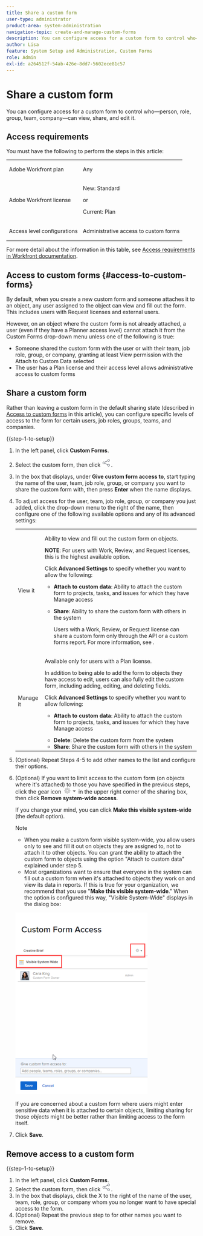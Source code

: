 ```yaml
---
title: Share a custom form
user-type: administrator
product-area: system-administration
navigation-topic: create-and-manage-custom-forms
description: You can configure access for a custom form to control who—person, role, group, team, company—can view, share, and edit it.
author: Lisa
feature: System Setup and Administration, Custom Forms
role: Admin
exl-id: a264512f-54ab-426e-8dd7-5602ece81c57
---
```

# Share a custom form

You can configure access for a custom form to control who—person, role, group, team, company—can view, share, and edit it.

## Access requirements

You must have the following to perform the steps in this article:

<table style="table-layout:auto"> 
 <col> 
 <col> 
 <tbody> 
  <tr data-mc-conditions=""> 
   <td role="rowheader"> <p>Adobe Workfront plan</p> </td> 
   <td>Any</td> 
  </tr> 
  <tr> 
   <td role="rowheader">Adobe Workfront license</td> 
   <td>
   <p>New: Standard</p>
   <p>or</p>
   <p>Current: Plan</p></td>
  </tr> 
  <tr data-mc-conditions=""> 
   <td role="rowheader">Access level configurations</td> 
   <td> <p>Administrative access to custom forms</p> </td> 
  </tr> 
 </tbody> 
</table>

For more detail about the information in this table, see [Access requirements in Workfront documentation](/help/quicksilver/administration-and-setup/add-users/access-levels-and-object-permissions/access-level-requirements-in-documentation.md).

## Access to custom forms {#access-to-custom-forms}

By default, when you create a new custom form and someone attaches it to an object, any user assigned to the object can view and fill out the form. This includes users with Request licenses and external users.

However, on an object where the custom form is not already attached, a user (even if they have a Planner access level) cannot attach it from the Custom Forms drop-down menu unless one of the following is true:

* Someone shared the custom form with the user or with their team, job role, group, or company, granting at least View permission with the Attach to Custom Data selected
* The user has a Plan license and their access level allows administrative access to custom forms

## Share a custom form

Rather than leaving a custom form in the default sharing state (described in [Access to custom forms](#access-to-custom-forms) in this article), you can configure specific levels of access to the form for certain users, job roles, groups, teams, and companies.

{{step-1-to-setup}}

1. In the left panel, click **Custom Forms**.
1. Select the custom form, then click ![Share icon](assets/share-icon.png).
1. In the box that displays, under **Give custom form access to**, start typing the name of the user, team, job role, group, or company you want to share the custom form with, then press **Enter** when the name displays.
1. To adjust access for the user, team, job role, group, or company you just added, click the drop-down menu to the right of the name, then configure one of the following available options and any of its advanced settings:

   <table style="table-layout:auto"> 
    <col> 
    <col> 
    <tbody> 
     <tr> 
      <td role="rowheader">View it</td> 
      <td> <p>Ability to view and fill out the custom form on objects.</p> <p><b>NOTE</b>: For users with Work, Review, and Request licenses, this is the highest available option.</p> <p>Click <strong>Advanced Settings</strong> to specify whether you want to allow the following:</p> 
       <ul> 
        <li><strong>Attach to custom data</strong>: Ability to attach the custom form to projects, tasks, and issues for which they have Manage access</li> 
        <li> <p><strong>Share</strong>: Ability to share the custom form with others in the system</p> <p>Users with a Work, Review, or Request license can share a custom form only through the API or a custom forms report. For more information, see .</p> </li> 
       </ul> </td> 
     </tr> 
     <tr> 
      <td role="rowheader">Manage it</td> 
      <td> <p>Available only for users with a Plan license. </p> <p>In addition to being able to add the form to objects they have access to edit, users can also fully edit the custom form, including adding, editing, and deleting fields.</p> <p>Click <strong>Advanced Settings</strong> to specify whether you want to allow following:</p> 
       <ul> 
        <li> <p><strong>Attach to custom data</strong>: Ability to attach the custom form to projects, tasks, and issues for which they have Manage access</p> </li> 
        <li><strong>Delete</strong>: Delete the custom form from the system</li> 
        <li><strong>Share</strong>: Share the custom form with others in the system</li> 
       </ul> </td> 
     </tr> 
    </tbody> 
   </table>

1. (Optional) Repeat Steps 4-5 to add other names to the list and configure their options.
1. (Optional) If you want to limit access to the custom form (on objects where it's attached) to those you have specified in the previous steps, click the gear icon ![](assets/gear-icon-settings-with-dn-arrow.jpg) in the upper right corner of the sharing box, then click **Remove system-wide access**.

   If you change your mind, you can click **Make this visible system-wide** (the default option).

   >[!NOTE]
   >
   >* When you make a custom form visible system-wide, you allow users only to see and fill it out on objects they are assigned to, not to attach it to other objects. You can grant the ability to attach the custom form to objects using the option "Attach to custom data" explained under step 5.
   >* Most organizations want to ensure that everyone in the system can fill out a custom form when it's attached to objects they work on and view its data in reports. If this is true for your organization, we recommend that you use "**Make this visible system-wide**." When the option is configured this way, "Visible System-Wide" displays in the dialog box:
   >   
   >![](assets/visible-system-wide-350x480.png)
   >   
   >If you are concerned about a custom form where users might enter sensitive data when it is attached to certain objects, limiting sharing for those *objects* might be better rather than limiting access to the form itself.

1. Click **Save**.

## Remove access to a custom form

{{step-1-to-setup}}

1. In the left panel, click **Custom Forms**.
1. Select the custom form, then click ![Share icon](assets/share-icon.png).
1. In the box that displays, click the X to the right of the name of the user, team, role, group, or company whom you no longer want to have special access to the form.
1. (Optional) Repeat the previous step to for other names you want to remove.
1. Click **Save**.
